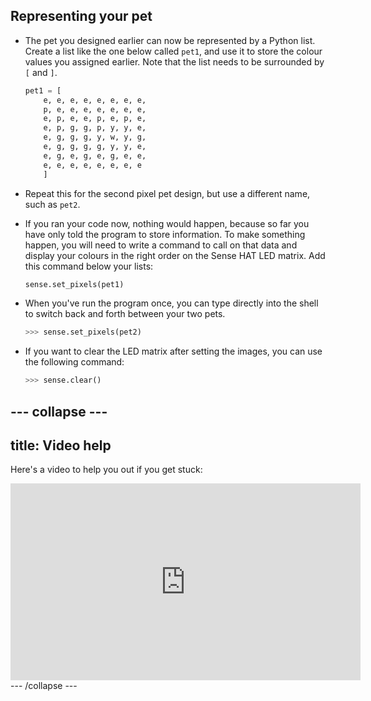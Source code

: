 ## Representing your pet

- The pet you designed earlier can now be represented by a Python list. Create a list like the one below called `pet1`, and use it to store the colour values you assigned earlier. Note that the list needs to be surrounded by `[` and `]`.

	```python
	pet1 = [
		e, e, e, e, e, e, e, e,
		p, e, e, e, e, e, e, e,
		e, p, e, e, p, e, p, e,
		e, p, g, g, p, y, y, e,
		e, g, g, g, y, w, y, g,
		e, g, g, g, g, y, y, e,
		e, g, e, g, e, g, e, e,
		e, e, e, e, e, e, e, e
		]
	```
	
- Repeat this for the second pixel pet design, but use a different name, such as `pet2`.

- If you ran your code now, nothing would happen, because so far you have only told the program to store information. To make something happen, you will need to write a command to call on that data and display your colours in the right order on the Sense HAT LED matrix. Add this command below your lists:

	```python
	sense.set_pixels(pet1)
	```
- When you've run the program once, you can type directly into the shell to switch back and forth between your two pets.

	```python
	>>> sense.set_pixels(pet2)
	```

- If you want to clear the LED matrix after setting the images, you can use the following command:

	```python
	>>> sense.clear()
	```

--- collapse ---
---
title: Video help
---
Here's a video to help you out if you get stuck:
<iframe width="560" height="315" src="https://www.youtube.com/embed/gBbYjKGAQsM" frameborder="0" allowfullscreen></iframe>
--- /collapse ---
